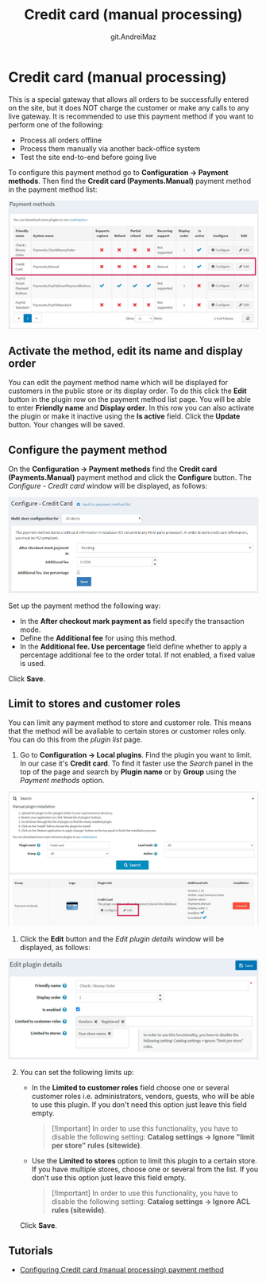 ﻿---
title: Credit card (manual processing)
uid: en/getting-started/configure-payments/payment-methods/credit-card-manual-processing
author: git.AndreiMaz
contributors: git.DmitriyKulagin, git.exileDev, git.ivkadp, git.mariannk
---

# Credit card (manual processing)

This is a special gateway that allows all orders to be successfully entered on the site, but it does NOT charge the customer or make any calls to any live gateway. It is recommended to use this payment method if you want to perform one of the following:

* Process all orders offline
* Process them manually via another back-office system
* Test the site end-to-end before going live

To configure this payment method go to **Configuration → Payment methods**. Then find the **Credit card (Payments.Manual)** payment method in the payment method list:

![List](_static/credit-card-manual-processing/list.jpg)

## Activate the method, edit its name and display order

You can edit the payment method name which will be displayed for customers in the public store or its display order. To do this click the **Edit** button in the plugin row on the payment method list page. You will be able to enter **Friendly name** and **Display order**. In this row you can also activate the plugin or make it inactive using the **Is active** field. Click the **Update** button. Your changes will be saved.

## Configure the payment method

On the **Configuration → Payment methods** find the **Credit card (Payments.Manual)** payment method and click the **Configure** button. The *Configure - Credit card* window will be displayed, as follows:

![manualprocessing](_static/credit-card-manual-processing/manualprocessing.png)

Set up the payment method the following way:

* In the **After checkout mark payment as** field specify the transaction mode.
* Define the **Additional fee** for using this method.
* In the **Additional fee. Use percentage** field define whether to apply a percentage additional fee to the order total. If not enabled, a fixed value is used.

Click **Save**.

## Limit to stores and customer roles

You can limit any payment method to store and customer role. This means that the method will be available to certain stores or customer roles only. You can do this from the *plugin list* page.

1. Go to **Configuration → Local plugins**. Find the plugin you want to limit. In our case it's **Credit card**. To find it faster use the *Search* panel in the top of the page and search by **Plugin name** or by **Group** using the *Payment methods* option.

![Plugins](_static/credit-card-manual-processing/plugin.jpg)

1. Click the **Edit** button and the *Edit plugin details* window will be displayed, as follows:

![Plugins](_static/credit-card-manual-processing/edit.jpg)

2. You can set the following limits up:

    * In the **Limited to customer roles** field choose one or several customer roles i.e. administrators, vendors, guests, who will be able to use this plugin. If you don't need this option just leave this field empty.

        > [!Important] In order to use this functionality, you have to disable the following setting: **Catalog settings → Ignore "limit per store" rules (sitewide)**.

    * Use the **Limited to stores** option to limit this plugin to a certain store. If you have multiple stores, choose one or several from the list. If you don't use this option just leave this field empty.

        > [!Important] In order to use this functionality, you have to disable the following setting: **Catalog settings → Ignore ACL rules (sitewide)**.

    Click **Save**.

## Tutorials

* [Configuring Credit card (manual processing) payment method](https://www.youtube.com/watch?v=dN2q27dKvUU)
